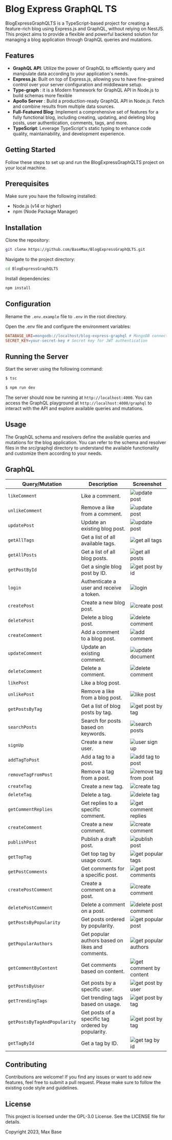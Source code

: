 # Blog Express GraphQL TS

BlogExpressGraphQLTS is a TypeScript-based project for creating a feature-rich blog using Express.js and GraphQL, without relying on NestJS. This project aims to provide a flexible and powerful backend solution for managing a blog application through GraphQL queries and mutations.

## Features

- **GraphQL API**: Utilize the power of GraphQL to efficiently query and manipulate data according to your application's needs.
- **Express.js**: Built on top of Express.js, allowing you to have fine-grained control over your server configuration and middleware setup.
- **Type-graph** : it is a Modern framework for GraphQL API in Node.js to build schemas more flexible
- **Apollo Server** : Build a production-ready GraphQL API in Node.js. Fetch and combine results from multiple data sources.
- **Full-Featured Blog**: Implement a comprehensive set of features for a fully functional blog, including creating, updating, and deleting blog posts, user authentication, comments, tags, and more.
- **TypeScript**: Leverage TypeScript's static typing to enhance code quality, maintainability, and development experience.

## Getting Started

Follow these steps to set up and run the BlogExpressGraphQLTS project on your local machine.

## Prerequisites

Make sure you have the following installed:

- Node.js (v14 or higher)
- npm (Node Package Manager)

## Installation

Clone the repository:

```bash
git clone https://github.com/BaseMax/BlogExpressGraphQLTS.git
```

Navigate to the project directory:

```bash
cd BlogExpressGraphQLTS
```

Install dependencies:

```bash
npm install
```

## Configuration

Rename the `.env.example` file to `.env` in the root directory.

Open the .env file and configure the environment variables:

```makefile
DATABASE_URI=mongodb://localhost/blog-express-graphql # MongoDB connection URI
SECRET_KEY=your-secret-key # Secret key for JWT authentication
```

## Running the Server

Start the server using the following command:

```bash
$ tsc

$ npm run dev
```

The server should now be running at `http://localhost:4000`. You can access the GraphQL playground at `http://localhost:4000/graphql` to interact with the API and explore available queries and mutations.

## Usage

The GraphQL schema and resolvers define the available queries and mutations for the blog application. You can refer to the schema and resolver files in the src/graphql directory to understand the available functionality and customize them according to your needs.

## GraphQL

| Query/Mutation               | Description                                        | Screenshot                                                   |
| ---------------------------- | -------------------------------------------------- | ------------------------------------------------------------ |
| `likeComment`                | Like a comment.                                    | ![update post](./screenshots/likeComment.png)                |
| `unlikeComment`              | Remove a like from a comment.                      | ![update post](./screenshots/retriveLikeComment.png)         |
| `updatePost`                 | Update an existing blog post.                      | ![update post](./screenshots/updatePost.png)                 |
| `getAllTags`                 | Get a list of all available tags.                  | ![get all tags](./screenshots/getAllPosts.png)               |
| `getAllPosts`                | Get a list of all blog posts.                      | ![get all posts](./screenshots/getAllPosts.png)              |
| `getPostById`                | Get a single blog post by ID.                      | ![get post by id](./screenshots/getPostById.png)             |
| `login`                      | Authenticate a user and receive a token.           | ![login](./screenshots/login.png)                            |
| `createPost`                 | Create a new blog post.                            | ![create post](./screenshots/createPost.png)                 |
| `deletePost`                 | Delete a blog post.                                | ![delete comment](./screenshots/deleteComment.png)           |
| `createComment`              | Add a comment to a blog post.                      | ![add comment](./screenshots/createComment.png)              |
| `updateComment`              | Update an existing comment.                        | ![update document](./screenshots/updateComment.png)          |
| `deleteComment`              | Delete a comment.                                  | ![delete comment](./screenshots/deleteComment.png)           |
| `likePost`                   | Like a blog post.                                  |                                                              |
| `unlikePost`                 | Remove a like from a blog post.                    | ![like post](./screenshots/likePost.png)                     |
| `getPostsByTag`              | Get a list of blog posts by tag.                   | ![get post by tag](./screenshots/getPostByTag.png)           |
| `searchPosts`                | Search for posts based on keywords.                | ![search posts](./screenshots/search.png)                    |
| `signUp`                     | Create a new user.                                 | ![user sign up](./screenshots/signup.png)                    |
| `addTagToPost`               | Add a tag to a post.                               | ![add tag to post](./screenshots/addTagToPost.png)           |
| `removeTagFromPost`          | Remove a tag from a post.                          | ![remove tag from post](./screenshots/removeTagFromPost.png) |
| `createTag   `               | Create a new tag.                                  | ![create tag](./screenshots/createTag.png)                   |
| `deleteTag`                  | Delete a tag.                                      | ![delete tag](./screenshots/deleteTag.png)                   |
| `getCommentReplies`          | Get replies to a specific comment.                 | ![get comment replies](./screenshots/getCommentsReply.png)   |
| `createComment`              | Create a new comment.                              | ![create comment](./screenshots/createComment.png)           |
| `publishPost`                | Publish a draft post.                              | ![publish post](./screenshots/publishPost.png)               |
| `getTopTag`                  | Get top tag by usage count.                        | ![get popular tags](./screenshots/getPopularTag.png)         |
| `getPostComments`            | Get comments for a specific post.                  | ![get post comments](./screenshots/getPostComments.png)      |
| `createPostComment`          | Create a comment on a post.                        | ![create comment](./screenshots/createComment.png)           |
| `deletePostComment`          | Delete a comment on a post.                        | ![delete post comment](./screenshots/deleteComment.png)      |
| `getPostsByPopularity`       | Get posts ordered by popularity.                   | ![get popular post](./screenshots/getMostLikedPosts.png)     |
| `getPopularAuthors`          | Get popular authors based on likes and comments.   | ![get popular authors](./screenshots/getPopularAuthors.png)  |
| `getCommentByContent`        | Get comments based on content.                     | ![get comment by content](./screenshots/searchComment.png)   |
| `getPostsByUser`             | Get posts by a specific user.                      | ![get post by user](./screenshots/getUserPosts.png)          |
| `getTrendingTags`            | Get trending tags based on usage.                  | ![get post by tag](./screenshots/getMostLikedPosts.png)      |
| `getPostsByTagAndPopularity` | Get posts of a specific tag ordered by popularity. | ![get post by tag](./screenshots/getPostByTag.png)           |
| `getTagById`                 | Get a tag by ID.                                   | ![get tag by id](./screenshots/getTagById.png)               |

## Contributing

Contributions are welcome! If you find any issues or want to add new features, feel free to submit a pull request. Please make sure to follow the existing code style and guidelines.

## License

This project is licensed under the GPL-3.0 License. See the LICENSE file for details.

Copyright 2023, Max Base
